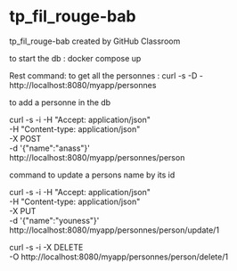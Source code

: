 # tp_fil_rouge-bab
tp_fil_rouge-bab created by GitHub Classroom

to start the db : docker compose up

Rest command:
to get all the personnes : curl -s -D - http://localhost:8080/myapp/personnes


to add a personne in the db 

curl -s -i -H "Accept: application/json"  \
-H "Content-type: application/json"  \
-X POST \
-d '{"name":"anass"}' \
http://localhost:8080/myapp/personnes/person



command to update a persons name by its id 

curl -s -i -H "Accept: application/json"  \
-H "Content-type: application/json"  \
-X PUT \
-d '{"name":"youness"}' \
http://localhost:8080/myapp/personnes/person/update/1



curl -s -i -X DELETE \
-O http://localhost:8080/myapp/personnes/person/delete/1
